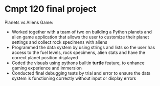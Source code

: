 # Cmpt 120 final project
Planets vs Aliens Game:
- Worked together with a team of two on building a Python planets and alien game application that allows the user to customize their planet settings and collect rock specimens with aliens 
- Programmed the data system by using strings and lists so the user has access to the fuel levels, rock specimens, alien stats and have the correct planet position displayed
- Coded the visuals using pythons builtin **turtle** feature, to enhance gaming experience and immersion 
- Conducted final debugging tests by trial and error to ensure the data system is functioning correctly without input or display errors

